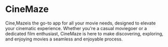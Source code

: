 # CineMaze
Cine,Mazeis the go-to app for all your movie needs, designed to elevate your cinematic experience. Whether you're a casual moviegoer or a dedicated film enthusiast, CineMaze is here to make discovering, exploring, and enjoying movies a seamless and enjoyable process.
